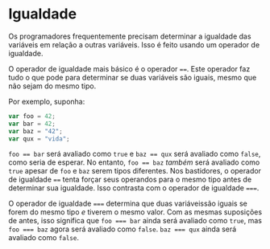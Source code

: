 # Igualdade

Os programadores frequentemente precisam determinar a igualdade das variáveis em relação a outras variáveis. Isso é feito usando um operador de igualdade.

O operador de igualdade mais básico é o operador `==`. Este operador faz tudo o que pode para determinar se duas variáveis são iguais, mesmo que não sejam do mesmo tipo.

Por exemplo, suponha:

```javascript
var foo = 42;
var bar = 42;
var baz = "42";
var qux = "vida";
```

`foo == bar` será avaliado como `true` e `baz == qux` será avaliado como `false`, como seria de esperar. No entanto, `foo == baz` _também_ será avaliado como `true` apesar de `foo` e `baz` serem tipos diferentes. Nos bastidores, o operador de igualdade `==` tenta forçar seus operandos para o mesmo tipo antes de determinar sua igualdade. Isso contrasta com o operador de igualdade `===`.

O operador de igualdade `===` determina que duas variáveis ​​são iguais se forem do mesmo tipo _e_ tiverem o mesmo valor. Com as mesmas suposições de antes, isso significa que `foo === bar` ainda será avaliado como `true`, mas `foo === baz` agora será avaliado como `false`. `baz === qux` ainda será avaliado como `false`.